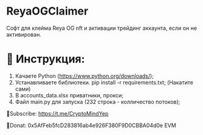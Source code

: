 # ReyaOGClaimer

Софт для клейма Reya OG nft и активации трейдинг аккаунта, если он не активирован.

# 🔧 Инструкция:

1. Качаете Python (https://www.python.org/downloads/);
2. Устанавливаете библиотеки. pip install -r requirements.txt; (Накатите сами)
3. В accounts_data.xlsx приватники, прокси;
5. Файл main.py для запуска (232 строка - колличество потоков);

💜Subscribe: https://t.me/CryptoMindYep

💜Donat: 0x5AfFeb5fcD283816ab4e926F380F9D0CBBA04d0e EVM
